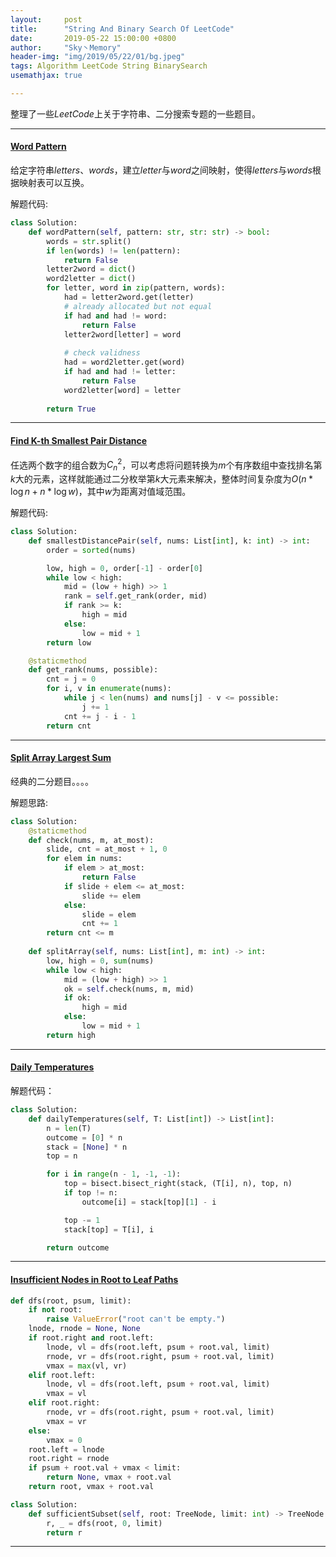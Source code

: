 ```yaml
---
layout:     post
title:      "String And Binary Search Of LeetCode"
date:       2019-05-22 15:00:00 +0800
author:     "Sky丶Memory"
header-img: "img/2019/05/22/01/bg.jpeg"
tags: Algorithm LeetCode String BinarySearch
usemathjax: true

---
```


整理了一些*LeetCode*上关于字符串、二分搜索专题的一些题目。

---

#### [Word Pattern](https://leetcode.com/problems/word-pattern/)

给定字符串*letters*、*words*，建立*letter*与*word*之间映射，使得*letters*与*words*根据映射表可以互换。

解题代码:

```python
class Solution:
    def wordPattern(self, pattern: str, str: str) -> bool:
        words = str.split()
        if len(words) != len(pattern):
            return False
        letter2word = dict()
        word2letter = dict()
        for letter, word in zip(pattern, words):
            had = letter2word.get(letter)
            # already allocated but not equal
            if had and had != word:
                return False
            letter2word[letter] = word
            
            # check validness
            had = word2letter.get(word)
            if had and had != letter:
                return False
            word2letter[word] = letter
        
        return True
```

---

#### [Find K-th Smallest Pair Distance](https://leetcode.com/problems/find-k-th-smallest-pair-distance/)

任选两个数字的组合数为$C_n^2$，可以考虑将问题转换为$m$个有序数组中查找排名第$k$大的元素，这样就能通过二分枚举第$k$大元素来解决，整体时间复杂度为$O(n* \log n+n* \log w)$，其中$w$为距离对值域范围。

解题代码:

```python
class Solution:
    def smallestDistancePair(self, nums: List[int], k: int) -> int:
        order = sorted(nums)

        low, high = 0, order[-1] - order[0]
        while low < high:
            mid = (low + high) >> 1
            rank = self.get_rank(order, mid)
            if rank >= k:
                high = mid
            else:
                low = mid + 1
        return low

    @staticmethod
    def get_rank(nums, possible):
        cnt = j = 0
        for i, v in enumerate(nums):
            while j < len(nums) and nums[j] - v <= possible:
                j += 1
            cnt += j - i - 1
        return cnt
```

---

#### [Split Array Largest Sum](https://leetcode.com/problems/split-array-largest-sum/)

经典的二分题目。。。。

解题思路:

```python
class Solution:
    @staticmethod
    def check(nums, m, at_most):
        slide, cnt = at_most + 1, 0
        for elem in nums:
            if elem > at_most:
                return False
            if slide + elem <= at_most:
                slide += elem
            else:
                slide = elem
                cnt += 1
        return cnt <= m
    
    def splitArray(self, nums: List[int], m: int) -> int:
        low, high = 0, sum(nums)
        while low < high:
            mid = (low + high) >> 1
            ok = self.check(nums, m, mid)
            if ok:
                high = mid
            else:
                low = mid + 1
        return high
```

---

#### [Daily Temperatures](https://leetcode.com/problems/daily-temperatures/)

解题代码：

```python
class Solution:
    def dailyTemperatures(self, T: List[int]) -> List[int]:
        n = len(T)
        outcome = [0] * n
        stack = [None] * n
        top = n

        for i in range(n - 1, -1, -1):
            top = bisect.bisect_right(stack, (T[i], n), top, n)
            if top != n:
                outcome[i] = stack[top][1] - i

            top -= 1
            stack[top] = T[i], i

        return outcome
```

---

#### [Insufficient Nodes in Root to Leaf Paths](https://leetcode.com/problems/insufficient-nodes-in-root-to-leaf-paths/)

```python
def dfs(root, psum, limit):
    if not root:
        raise ValueError("root can't be empty.")
    lnode, rnode = None, None
    if root.right and root.left:
        lnode, vl = dfs(root.left, psum + root.val, limit)
        rnode, vr = dfs(root.right, psum + root.val, limit)
        vmax = max(vl, vr)
    elif root.left:
        lnode, vl = dfs(root.left, psum + root.val, limit)
        vmax = vl
    elif root.right:
        rnode, vr = dfs(root.right, psum + root.val, limit)
        vmax = vr
    else:
        vmax = 0
    root.left = lnode
    root.right = rnode
    if psum + root.val + vmax < limit:
        return None, vmax + root.val
    return root, vmax + root.val

class Solution:
    def sufficientSubset(self, root: TreeNode, limit: int) -> TreeNode:
        r, _ = dfs(root, 0, limit)
        return r
```

---

